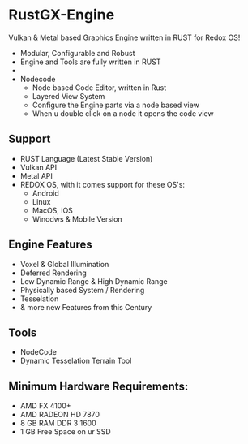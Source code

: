 # RustGX-Engine

Vulkan & Metal based Graphics Engine written in RUST for Redox OS!
  
  + Modular, Configurable and Robust
  + Engine and Tools are fully written in RUST
  + 
  + Nodecode
    + Node based Code Editor, written in Rust
    + Layered View System
    + Configure the Engine parts via a node based view
    + When u double click on a node it opens the code view

## Support
  + RUST Language (Latest Stable Version)
  + Vulkan API
  + Metal API
  + REDOX OS, with it comes support for these OS's:
    + Android
    + Linux
    + MacOS, iOS
    + Winodws & Mobile Version

## Engine Features
  + Voxel & Global Illumination
  + Deferred Rendering
  + Low Dynamic Range & High Dynamic Range
  + Physically based System / Rendering
  + Tesselation
  + & more new Features from this Century

## Tools
  + NodeCode
  + Dynamic Tesselation Terrain Tool


## Minimum Hardware Requirements:
  + AMD FX 4100+
  + AMD RADEON HD 7870
  + 8 GB RAM DDR 3 1600
  + 1 GB Free Space on ur SSD
